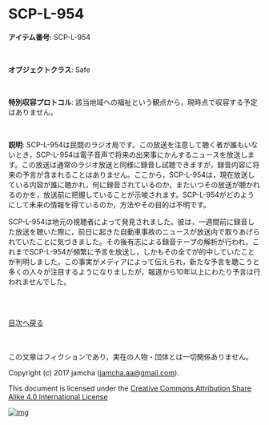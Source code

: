 # SCP-L-954

**アイテム番号**: SCP-L-954  

<br>  

**オブジェクトクラス**: Safe  

<br>  

**特別収容プロトコル**: 該当地域への福祉という観点から，現時点で収容する予定はありません。  

<br>  

**説明**: SCP-L-954は民間のラジオ局です。この放送を注意して聴く者が誰もいないとき，SCP-L-954は電子音声で将来の出来事にかんするニュースを放送します。この放送は通常のラジオ放送と同様に録音し試聴できますが，録音内容に将来の予言が含まれることはありません。ここから，SCP-L-954は，現在放送している内容が誰に聴かれ，何に録音されているのか，またいつその放送が聴かれるのかを，放送前に把握していることが示唆されます。SCP-L-954がどのようにして未来の情報を得ているのか，方法やその目的は不明です。  

SCP-L-954は地元の視聴者によって発見されました。彼は，一週間前に録音した放送を聴いた際に，前日に起きた自動車事故のニュースが放送内で取りあげられていたことに気づきました。その後有志による録音テープの解析が行われ，これまでSCP-L-954が頻繁に予言を放送し，しかもその全てが的中していたことが判明しました。この事実がメディアによって伝えられ，新たな予言を聴こうと多くの人々が注目するようになりましたが，報道から10年以上にわたり予言は行われませんでした。  

<br>  
<br>  

[目次へ戻る](https://github.com/jamcha-aa/SCP/blob/master/README.md)  

<br>  
<br>  
この文章はフィクションであり，実在の人物・団体とは一切関係ありません。  

Copyright (c) 2017 jamcha (jamcha.aa@gmail.com).  

This document is licensed under the [Creative Commons Attribution Share Alike 4.0 International License](http://creativecommons.org/licenses/by-sa/4.0/deed)  

[![img](http://i.creativecommons.org/l/by-sa/3.0/80x15.png)](http://creativecommons.org/licenses/by-sa/4.0/deed)